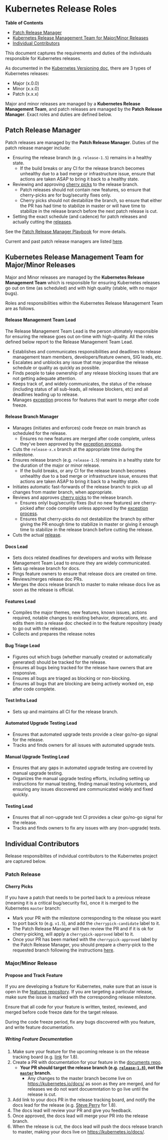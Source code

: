 # Kubernetes Release Roles
**Table of Contents**
* [Patch Release Manager](#patch-release-manager)
* [Kubernetes Release Management Team for Major/Minor Releases](#kubernetes-release-management-team-for-majorminor-releases)
* [Individual Contributors](#individual-contributors)

This document captures the requirements and duties of the individuals responsible for Kubernetes releases.

As documented in the [Kubernetes Versioning doc](https://github.com/kubernetes/community/blob/master/contributors/design-proposals/versioning.md), there are 3 types of Kubernetes releases:
* Major (x.0.0)
* Minor (x.x.0)
* Patch (x.x.x)

Major and minor releases are managed by a **Kubernetes Release Management Team**, and patch releases are managed by the **Patch Release Manager**. Exact roles and duties are defined below.

## Patch Release Manager

Patch releases are managed by the **Patch Release Manager**. Duties of the patch release manager include:
* Ensuring the release branch (e.g. `release-1.5`) remains in a healthy state.
  * If the build breaks or any CI for the release branch becomes unhealthy due to a bad merge or infrastructure issue, ensure that actions are taken ASAP to bring it back to a healthy state.
* Reviewing and approving [cherry picks](https://github.com/kubernetes/community/blob/master/contributors/devel/cherry-picks.md) to the release branch.
  * Patch releases should not contain new features, so ensure that cherry-picks are for bug/security fixes only.
  * Cherry picks should not destabilize the branch, so ensure that either the PR has had time to stabilize in master or will have time to stabilize in the release branch before the next patch release is cut.
* Setting the exact schedule (and cadence) for patch releases and actually cutting the [releases](https://github.com/kubernetes/kubernetes/releases).

See the [Patch Release Manager Playbook](patch-release-manager.md) for more details.

Current and past patch release managers are listed [here](https://github.com/kubernetes/community/wiki).

## Kubernetes Release Management Team for Major/Minor Releases

Major and Minor releases are managed by the **Kubernetes Release Management Team** which is responsible for ensuring Kubernetes releases go out on time (as scheduled) and with high quality (stable, with no major bugs).

Roles and responsibilities within the Kubernetes Release Management Team are as follows.

#### Release Management Team Lead
The Release Management Team Lead is the person ultimately responsible for ensuring the release goes out on-time with high-quality.  All the roles defined below report to the Release Management Team Lead.
* Establishes and communicates responsibilities and deadlines to release management team members, developers/feature owners, SIG leads, etc.
* Escalates and unblocks any issue that may jeopardise the release schedule or quality as quickly as possible.
* Finds people to take ownership of any release blocking issues that are not getting adequate attention.
* Keeps track of, and widely communicates, the status of the release (including status of all sub-leads, all release blockers, etc) and all deadlines leading up to release.
* Manages [exception](https://github.com/kubernetes/features/blob/master/EXCEPTIONS.md) process for features that want to merge after code freeze.

#### Release Branch Manager
* Manages (initiates and enforces) code freeze on main branch as scheduled for the release.
  * Ensures no new features are merged after code complete, unless they've been approved by the [exception process](https://github.com/kubernetes/features/blob/master/EXCEPTIONS.md).
* Cuts the `release-x.x` branch at the appropriate time during the milestone.
* Ensures release branch (e.g. `release-1.5`) remains in a healthy state for the duration of the major or minor release.
  * If the build breaks, or any CI for the release branch becomes unhealthy due to a bad merge or infrastructure issue, ensures that actions are taken ASAP to bring it back to a healthy state.
* Initiates automatic fast-forwards of the release branch to pick up all changes from master branch, when appropriate.
* Reviews and approves [cherry picks](https://github.com/kubernetes/community/blob/master/contributors/devel/cherry-picks.md) to the release branch.
  * Ensures onlyl bug/security fixes (but no new features) are cherry-picked after code complete unless approved by the [exception process](https://github.com/kubernetes/features/blob/master/EXCEPTIONS.md).
  * Ensures that cherry-picks do not destabilize the branch by either giving the PR enough time to stabilize in master or giving it enough time to stabilize in the release branch before cutting the release.
* Cuts the actual [release](https://github.com/kubernetes/kubernetes/releases).

#### Docs Lead
* Sets docs related deadlines for developers and works with Release Management Team Lead to ensure they are widely communicated.
* Sets up release branch for docs.
* Pings feature owners to ensure that release docs are created on time.
* Reviews/merges release doc PRs.
* Merges the docs release branch to master to make release docs live as soon as the release is official.

#### Features Lead
* Compiles the major themes, new features, known issues, actions required, notable changes to existing behavior, deprecations, etc. and edits them into a release doc checked in to the feature repository (ready to go out with the release).
* Collects and prepares the release notes

#### Bug Triage Lead
* Figures out which bugs (whether manually created or automatically generated) should be tracked for the release.
* Ensures all bugs being tracked for the release have owners that are responsive.
* Ensures all bugs are triaged as blocking or non-blocking.
* Ensures all bugs that are blocking are being actively worked on, esp after code complete.

#### Test Infra Lead
* Sets up and maintains all CI for the release branch.

#### Automated Upgrade Testing Lead
* Ensures that automated upgrade tests provide a clear go/no-go signal for the release.
* Tracks and finds owners for all issues with automated upgrade tests.

#### Manual Upgrade Testing Lead
* Ensures that any gaps in automated upgrade testing are covered by manual upgrade testing.
* Organizes the manual upgrade testing efforts, including setting up instructions for manual testing, finding manual testing volunteers, and ensuring any issues discovered are communicated widely and fixed quickly.

#### Testing Lead
* Ensures that all non-upgrade test CI provides a clear go/no-go signal for the release.
* Tracks and finds owners to fix any issues with any (non-upgrade) tests.

## Individual Contributors

Release responsiblites of indvidual contributors to the Kubernetes project are captured below.

### Patch Release

#### Cherry Picks
If you have a patch that needs to be ported back to a previous release (meaning it is a critical bug/security fix), once it is merged to the Kubernetes `master` branch:
* Mark your PR with the milestone corresponding to the release you want to port back to (e.g. `v1.5`), and add the `cherrypick-candidate` label to it.
* The Patch Release Manager will then review the PR and if it is ok for cherry-picking, will apply a `cherrypick-approved` label to it.
* Once your PR has been marked with the `cherrypick-approved` label by the Patch Release Manager, you should prepare a cherry-pick to the requested branch following the instructions [here](https://github.com/kubernetes/community/blob/master/contributors/devel/cherry-picks.md#how-do-cherrypick-candidates-make-it-to-the-release-branch).

### Major/Minor Release

#### Propose and Track Feature
If you are developing a feature for Kubernetes, make sure that an issue is open in the [features repository](https://github.com/kubernetes/features/issues). If you are targeting a particular release, make sure the issue is marked with the corresponding release milestone.

Ensure that all code for your feature is written, tested, reviewed, and merged before code freeze date for the target release.

During the code freeze period, fix any bugs discovered with you feature, and write feature documentation.

##### Writing Feature Documentation

1. Make sure your feature for the upcoming release is on the release tracking board (e.g. [link](https://docs.google.com/spreadsheets/d/1AFksRDgAt6BGA3OjRNIiO3IyKmA-GU7CXaxbihy48ns/edit?usp=sharing) for 1.8).
2. Create a PR with documentation for your feature in the [documents repo](https://github.com/kubernetes/kubernetes.github.io).
    * **Your PR should target the release branch (e.g. [`release-1.8`](https://github.com/kubernetes/kubernetes.github.io/tree/release-1.8)), not the [`master`](https://github.com/kubernetes/kubernetes.github.io/tree/master) branch.**
      * Any changes to the master branch become live on https://kubernetes.io/docs/ as soon as they are merged, and for releases we do not want docuemntation to go live until the release is cut.
3. Add link to your docs PR in the release tracking board, and notify the docs lead for the release (e.g. [Steve Perry](https://github.com/steveperry-53) for 1.8).
4. The docs lead will review your PR and give you feedback.
5. Once approved, the docs lead will merge your PR into the release branch.
6. When the release is cut, the docs lead will push the docs release branch to master, making your docs live on https://kubernetes.io/docs/.
